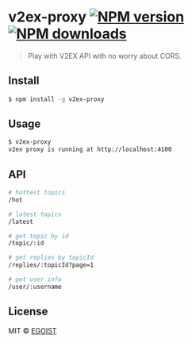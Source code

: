 # v2ex-proxy [![NPM version](https://img.shields.io/npm/v/v2ex-proxy.svg)](https://npmjs.com/package/v2ex-proxy) [![NPM downloads](https://img.shields.io/npm/dm/v2ex-proxy.svg)](https://npmjs.com/package/v2ex-proxy)

> Play with V2EX API with no worry about CORS.

## Install

```bash
$ npm install -g v2ex-proxy
```

## Usage

```bash
$ v2ex-proxy
v2ex proxy is running at http://localhost:4100
```

## API

```bash
# hottest topics
/hot

# latest topics
/latest

# get topic by id
/topic/:id

# get replies by topicId
/replies/:topicId?page=1

# get user info
/user/:username
```

## License

MIT © [EGOIST](https://github.com/egoist)

